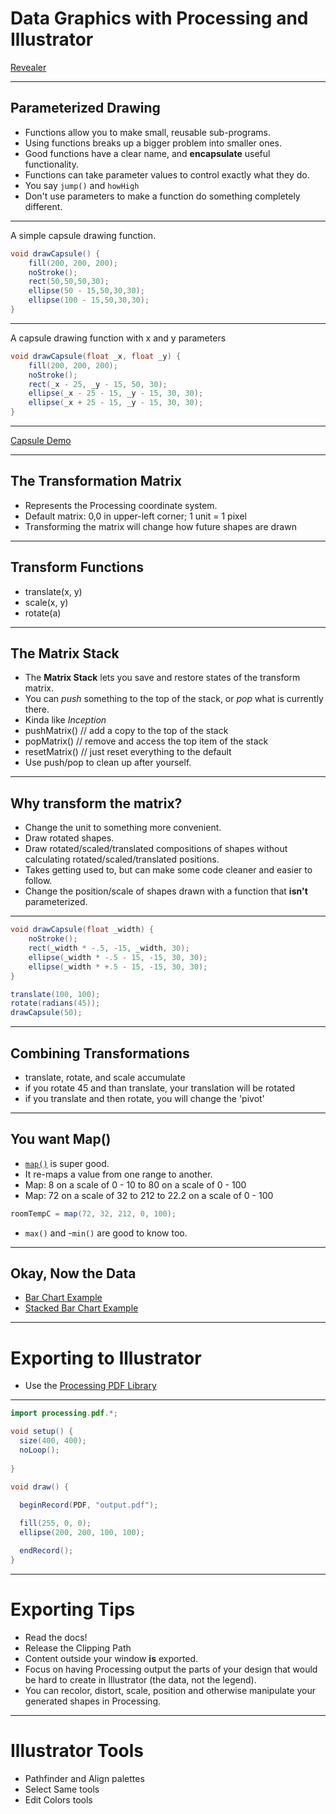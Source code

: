 # Data Graphics with Processing and Illustrator

[Revealer](http://justinbakse.com/revealer/https://raw.githubusercontent.com/jbakse/psam5600_demos/master/data_driven/data_driven.md)

------

## Parameterized Drawing

- Functions allow you to make small, reusable sub-programs.
- Using functions breaks up a bigger problem into smaller ones.
- Good functions have a clear name, and **encapsulate** useful functionality.
- Functions can take parameter values to control exactly what they do.
- You say `jump()` and `howHigh`
- Don't use parameters to make a function do something completely different.

---

A simple capsule drawing function.

```java
void drawCapsule() {
	fill(200, 200, 200);
	noStroke();
	rect(50,50,50,30);
	ellipse(50 - 15,50,30,30);
	ellipse(100 - 15,50,30,30);
}
```

---

A capsule drawing function with x and y parameters

```java
void drawCapsule(float _x, float _y) {
	fill(200, 200, 200);
	noStroke();
	rect(_x - 25, _y - 15, 50, 30);
	ellipse(_x - 25 - 15, _y - 15, 30, 30);
	ellipse(_x + 25 - 15, _y - 15, 30, 30);
}
```

---

[Capsule Demo](https://github.com/jbakse/psam5600_demos/tree/master/data_driven/capsule)







------

## The Transformation Matrix

- Represents the Processing coordinate system.
- Default matrix:  0,0 in upper-left corner; 1 unit = 1 pixel
- Transforming the matrix will change how future shapes are drawn

---

## Transform Functions
- translate(x, y)
- scale(x, y)
- rotate(a)

---

## The Matrix Stack

- The __Matrix Stack__ lets you save and restore states of the transform matrix.
- You can _push_ something to the top of the stack, or _pop_ what is currently there. 
- Kinda like _Inception_
- pushMatrix() // add a copy to the top of the stack
- popMatrix() // remove and access the top item of the stack
- resetMatrix() // just reset everything to the default
- Use push/pop to clean up after yourself.

---

## Why transform the matrix?

- Change the unit to something more convenient.
- Draw rotated shapes.
- Draw rotated/scaled/translated compositions of shapes without calculating rotated/scaled/translated positions.
- Takes getting used to, but can make some code cleaner and easier to follow.
- Change the position/scale of shapes drawn with a function that __isn't__ parameterized.

---

```java
void drawCapsule(float _width) {
	noStroke();
	rect(_width * -.5, -15, _width, 30);
	ellipse(_width * -.5 - 15, -15, 30, 30);
	ellipse(_width * +.5 - 15, -15, 30, 30);
}

translate(100, 100);
rotate(radians(45));
drawCapsule(50);
```

---

## Combining Transformations

- translate, rotate, and scale accumulate
- if you rotate 45 and than translate, your translation will be rotated
- if you translate and then rotate, you will change the 'pivot'

------

## You want Map()

- [`map()`](http://www.processing.org/reference/map_.html) is super good.
- It re-maps a value from one range to another.
- Map: 8 on a scale of 0 - 10 to 80 on a scale of 0 - 100
- Map: 72 on a scale of 32 to 212 to 22.2 on a scale of 0 - 100

```java
roomTempC = map(72, 32, 212, 0, 100);
```

- `max()` and -`min()` are good to know too.

------

## Okay, Now the Data

- [Bar Chart Example](https://github.com/jbakse/psam5600_demos/tree/master/data_driven/bar)
- [Stacked Bar Chart Example](https://github.com/jbakse/psam5600_demos/tree/master/data_driven/stacked_bar)


------

# Exporting to Illustrator

- Use the [Processing PDF Library](http://processing.org/reference/libraries/pdf/)

---

```java
import processing.pdf.*;

void setup() {
  size(400, 400);
  noLoop();
 
}

void draw() {
  
  beginRecord(PDF, "output.pdf"); 

  fill(255, 0, 0);
  ellipse(200, 200, 100, 100);

  endRecord();
}
```

---

# Exporting Tips

- Read the docs!
- Release the Clipping Path
- Content outside your window __is__ exported.
- Focus on having Processing output the parts of your design that would be hard to create in Illustrator (the data, not the legend).
- You can recolor, distort, scale, position and otherwise manipulate your generated shapes in Processing.

---

# Illustrator Tools

- Pathfinder and Align palettes
- Select Same tools
- Edit Colors tools
